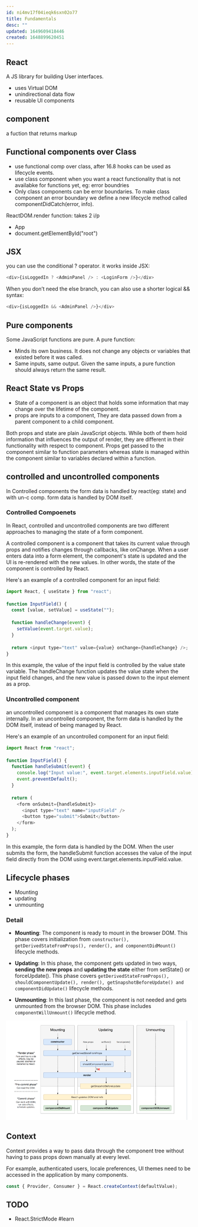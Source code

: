 ```yaml
---
id: ni4mv17f04ieqk6sxn02o77
title: Fundamentals
desc: ""
updated: 1649609418446
created: 1648899620451
---
```


## React

A JS library for building User interfaces.

- uses Virtual DOM
- unindirectional data flow
- reusable UI components

## component

a fuction that returns markup

## Functional components over Class

- use functional comp over class, after 16.8 hooks can be used as lifecycle events.
- use class component when you want a react functionality that is not availabke for functions yet, eg: error boundries
- Only class components can be error boundaries. To make class component an error boundary we define a new lifecycle method called componentDidCatch(error, info).

ReactDOM.render function: takes 2 i/p

- App
- document.getElementById("root")

## JSX

you can use the conditional ? operator. it works inside JSX:

```js
<div>{isLoggedIn ? <AdminPanel /> : <LoginForm />}</div>
```

When you don’t need the else branch, you can also use a shorter logical && syntax:

```js
<div>{isLoggedIn && <AdminPanel />}</div>
```

## Pure components

Some JavaScript functions are pure. A pure function:

- Minds its own business. It does not change any objects or variables that existed before it was called.
- Same inputs, same output. Given the same inputs, a pure function should always return the same result.

## React State vs Props

- State of a component is an object that holds some information that may change over the lifetime of the component.
- props are inputs to a component, They are data passed down from a parent component to a child component.

Both props and state are plain JavaScript objects. While both of them hold information that influences the output of render, they are different in their functionality with respect to component. Props get passed to the component similar to function parameters whereas state is managed within the component similar to variables declared within a function.

## controlled and uncontrolled components

In Controlled components the form data is handled by react(eg: state) and with un-c comp. form data is handled by DOM itself.

### Controlled Compoenets

In React, controlled and uncontrolled components are two different approaches to managing the state of a form component.

A controlled component is a component that takes its current value through props and notifies changes through callbacks, like onChange. When a user enters data into a form element, the component's state is updated and the UI is re-rendered with the new values. In other words, the state of the component is controlled by React.

Here's an example of a controlled component for an input field:

```js
import React, { useState } from "react";

function InputField() {
  const [value, setValue] = useState("");

  function handleChange(event) {
    setValue(event.target.value);
  }

  return <input type="text" value={value} onChange={handleChange} />;
}
```

In this example, the value of the input field is controlled by the value state variable. The handleChange function updates the value state when the input field changes, and the new value is passed down to the input element as a prop.

### Uncontrolled component

an uncontrolled component is a component that manages its own state internally. In an uncontrolled component, the form data is handled by the DOM itself, instead of being managed by React.

Here's an example of an uncontrolled component for an input field:

```js
import React from "react";

function InputField() {
  function handleSubmit(event) {
    console.log("Input value:", event.target.elements.inputField.value);
    event.preventDefault();
  }

  return (
    <form onSubmit={handleSubmit}>
      <input type="text" name="inputField" />
      <button type="submit">Submit</button>
    </form>
  );
}
```

In this example, the form data is handled by the DOM. When the user submits the form, the handleSubmit function accesses the value of the input field directly from the DOM using event.target.elements.inputField.value.

## Lifecycle phases

- Mounting
- updating
- unmounting

### Detail

- **Mounting**: The component is ready to mount in the browser DOM. This phase covers initialization from
  `constructor(), getDerivedStateFromProps(), render(), and componentDidMount()` lifecycle methods.

- **Updating**: In this phase, the component gets updated in two ways, **sending the new props** and **updating the state** either from setState() or forceUpdate(). This phase covers `getDerivedStateFromProps(), shouldComponentUpdate(), render(), getSnapshotBeforeUpdate() and componentDidUpdate()` lifecycle methods.

- **Unmounting**: In this last phase, the component is not needed and gets unmounted from the browser DOM. This phase includes `componentWillUnmount()` lifecycle method.

![Lifecycle of component](/assets/images/2023-04-14-19-35-20.png)

## Context

Context provides a way to pass data through the component tree without having to pass props down manually at every level.

For example, authenticated users, locale preferences, UI themes need to be accessed in the application by many components.

```js
const { Provider, Consumer } = React.createContext(defaultValue);
```

## TODO

- React.StrictMode #learn
